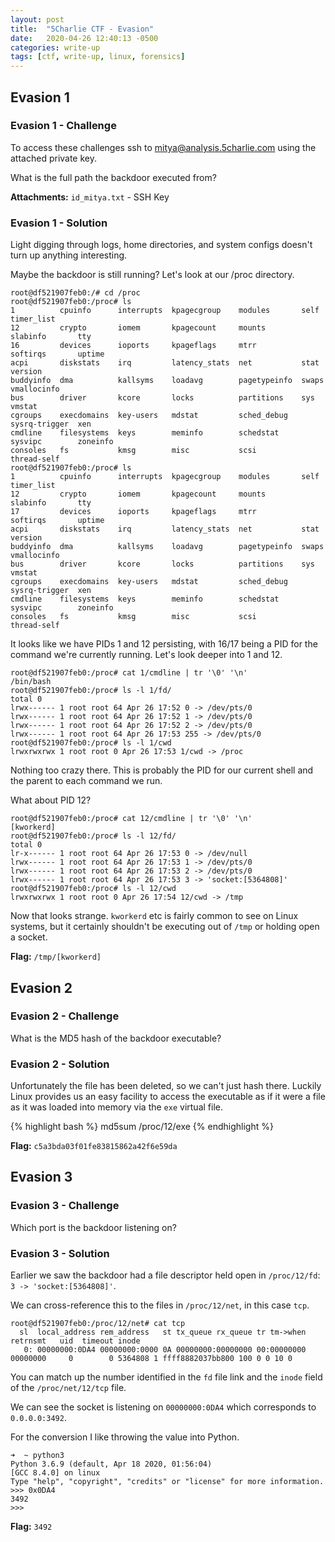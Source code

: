 ```yaml
---
layout: post
title:  "5Charlie CTF - Evasion"
date:   2020-04-26 12:40:13 -0500
categories: write-up
tags: [ctf, write-up, linux, forensics]
---
```


## Evasion 1

### Evasion 1 - Challenge

To access these challenges ssh to mitya@analysis.5charlie.com using the attached private key.

What is the full path the backdoor executed from?

**Attachments:** `id_mitya.txt` - SSH Key

### Evasion 1 - Solution

Light digging through logs, home directories, and system configs doesn't turn up anything interesting.

Maybe the backdoor is still running?
Let's look at our /proc directory.

``` text
root@df521907feb0:/# cd /proc
root@df521907feb0:/proc# ls
1          cpuinfo      interrupts  kpagecgroup    modules       self           timer_list
12         crypto       iomem       kpagecount     mounts        slabinfo       tty
16         devices      ioports     kpageflags     mtrr          softirqs       uptime
acpi       diskstats    irq         latency_stats  net           stat           version
buddyinfo  dma          kallsyms    loadavg        pagetypeinfo  swaps          vmallocinfo
bus        driver       kcore       locks          partitions    sys            vmstat
cgroups    execdomains  key-users   mdstat         sched_debug   sysrq-trigger  xen
cmdline    filesystems  keys        meminfo        schedstat     sysvipc        zoneinfo
consoles   fs           kmsg        misc           scsi          thread-self
root@df521907feb0:/proc# ls
1          cpuinfo      interrupts  kpagecgroup    modules       self           timer_list
12         crypto       iomem       kpagecount     mounts        slabinfo       tty
17         devices      ioports     kpageflags     mtrr          softirqs       uptime
acpi       diskstats    irq         latency_stats  net           stat           version
buddyinfo  dma          kallsyms    loadavg        pagetypeinfo  swaps          vmallocinfo
bus        driver       kcore       locks          partitions    sys            vmstat
cgroups    execdomains  key-users   mdstat         sched_debug   sysrq-trigger  xen
cmdline    filesystems  keys        meminfo        schedstat     sysvipc        zoneinfo
consoles   fs           kmsg        misc           scsi          thread-self
```

It looks like we have PIDs 1 and 12 persisting, with 16/17 being a PID for the command we're currently running.
Let's look deeper into 1 and 12.

``` text
root@df521907feb0:/proc# cat 1/cmdline | tr '\0' '\n'
/bin/bash
root@df521907feb0:/proc# ls -l 1/fd/
total 0
lrwx------ 1 root root 64 Apr 26 17:52 0 -> /dev/pts/0
lrwx------ 1 root root 64 Apr 26 17:52 1 -> /dev/pts/0
lrwx------ 1 root root 64 Apr 26 17:52 2 -> /dev/pts/0
lrwx------ 1 root root 64 Apr 26 17:53 255 -> /dev/pts/0
root@df521907feb0:/proc# ls -l 1/cwd 
lrwxrwxrwx 1 root root 0 Apr 26 17:53 1/cwd -> /proc
```

Nothing too crazy there. This is probably the PID for our current shell and the parent to each command we run.

What about PID 12?

``` text
root@df521907feb0:/proc# cat 12/cmdline | tr '\0' '\n'
[kworkerd]
root@df521907feb0:/proc# ls -l 12/fd/
total 0
lr-x------ 1 root root 64 Apr 26 17:53 0 -> /dev/null
lrwx------ 1 root root 64 Apr 26 17:53 1 -> /dev/pts/0
lrwx------ 1 root root 64 Apr 26 17:53 2 -> /dev/pts/0
lrwx------ 1 root root 64 Apr 26 17:53 3 -> 'socket:[5364808]'
root@df521907feb0:/proc# ls -l 12/cwd
lrwxrwxrwx 1 root root 0 Apr 26 17:54 12/cwd -> /tmp
```

Now that looks strange. `kworkerd` etc is fairly common to see on Linux systems, but it certainly shouldn't be executing out of `/tmp` or holding open a socket.

**Flag:** `/tmp/[kworkerd]`

## Evasion 2

### Evasion 2 - Challenge

What is the MD5 hash of the backdoor executable?

### Evasion 2 - Solution

Unfortunately the file has been deleted, so we can't just hash there.
Luckily Linux provides us an easy facility to access the executable as if it were a file as it was loaded into memory via the `exe` virtual file.

{% highlight bash %}
md5sum /proc/12/exe
{% endhighlight %}

**Flag:** `c5a3bda03f01fe83815862a42f6e59da`

## Evasion 3

### Evasion 3 - Challenge

Which port is the backdoor listening on?

### Evasion 3 - Solution

Earlier we saw the backdoor had a file descriptor held open in `/proc/12/fd`: `3 -> 'socket:[5364808]'`.

We can cross-reference this to the files in `/proc/12/net`, in this case `tcp`.

``` text
root@df521907feb0:/proc/12/net# cat tcp
  sl  local_address rem_address   st tx_queue rx_queue tr tm->when retrnsmt   uid  timeout inode                                                     
   0: 00000000:0DA4 00000000:0000 0A 00000000:00000000 00:00000000 00000000     0        0 5364808 1 ffff8882037bb800 100 0 0 10 0
```

You can match up the number identified in the `fd` file link and the `inode` field of the `/proc/net/12/tcp` file.

We can see the socket is listening on `00000000:0DA4` which corresponds to `0.0.0.0:3492`.

For the conversion I like throwing the value into Python.

``` text
➜  ~ python3
Python 3.6.9 (default, Apr 18 2020, 01:56:04) 
[GCC 8.4.0] on linux
Type "help", "copyright", "credits" or "license" for more information.
>>> 0x0DA4
3492
>>>
```

**Flag:** `3492`
